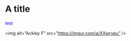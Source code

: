 # A title


<html>
<body>
<p style="color:blue; line-height:1.5;">test</p>
</body>
</html>


<img alt=”Ackley F” src=”https://imgur.com/a/XXwrveu” />
